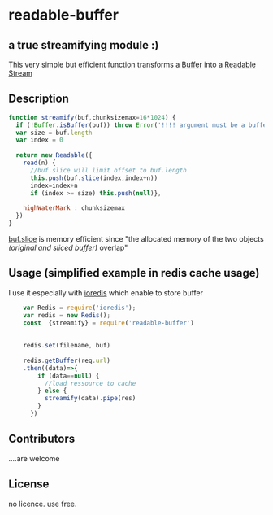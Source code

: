 # readable-buffer

## a true streamifying module :)

This  very simple but efficient function transforms a [Buffer](https://nodejs.org/dist/latest-v8.x/docs/api/buffer.html) into a [Readable Stream](https://nodejs.org/dist/latest-v8.x/docs/api/stream.html#stream_readable_streams)

## Description

```js
function streamify(buf,chunksizemax=16*1024) {
  if (!Buffer.isBuffer(buf)) throw Error('!!!! argument must be a buffer')
  var size = buf.length
  var index = 0
  
  return new Readable({
    read(n) {
      //buf.slice will limit offset to buf.length
      this.push(buf.slice(index,index+n))
      index=index+n
      if (index >= size) this.push(null)},
    
    highWaterMark : chunksizemax
  })
}
```

[buf.slice](https://nodejs.org/dist/latest-v8.x/docs/api/buffer.html#buffer_buf_slice_start_end) is memory efficient since "the allocated memory of the two objects _(original and sliced buffer)_ overlap"





## Usage (simplified example in redis cache usage)

I use it especially with [ioredis](https://www.npmjs.com/package/ioredis) which enable to store buffer 

```js
    var Redis = require('ioredis');
    var redis = new Redis();
    const  {streamify} = require('readable-buffer')
    
    
    redis.set(filename, buf)
    
    redis.getBuffer(req.url)
    .then((data)=>{
        if (data==null) {
          //load ressource to cache
        } else {
          streamify(data).pipe(res)
        }
      })
```


## Contributors

....are welcome

## License

no licence. use free.
